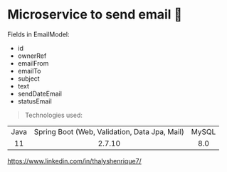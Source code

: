 <h1>Microservice to send email 📧</h1>

Fields in EmailModel:

+ id
+ ownerRef
+ emailFrom
+ emailTo
+ subject
+ text
+ sendDateEmail
+ statusEmail

> Technologies used:

<table>
<tr>
<td align="center">Java</td>
<td align="center">Spring Boot (Web, Validation, Data Jpa, Mail)</td>
<td align="center">MySQL</td>
</tr>

<tr align="center">
<td>11</td>
<td>2.7.10</td>
<td>8.0</td>
</tr>
</table>

https://www.linkedin.com/in/thalyshenrique7/
